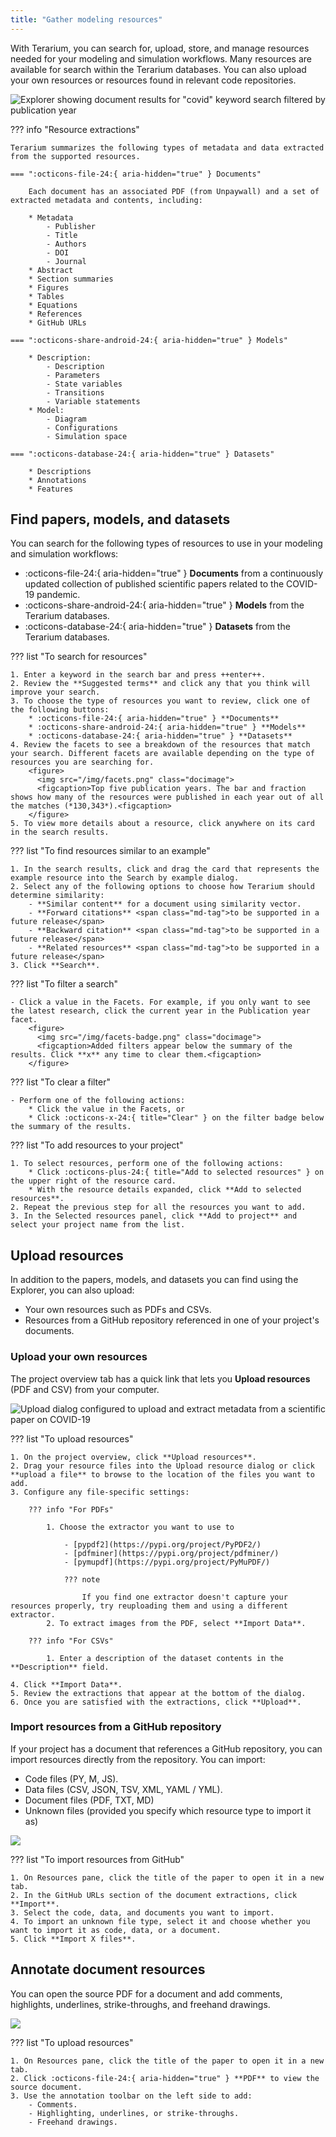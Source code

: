 ```yaml
---
title: "Gather modeling resources"
---
```


With Terarium, you can search for, upload, store, and manage resources needed for your modeling and simulation workflows. Many resources are available for search within the Terarium databases. You can also upload your own resources or resources found in relevant code repositories.

![Explorer showing document results for "covid" keyword search filtered by publication year](../img/resources/explorer.png)

??? info "Resource extractions"

    Terarium summarizes the following types of metadata and data extracted from the supported resources.

    === ":octicons-file-24:{ aria-hidden="true" } Documents"

        Each document has an associated PDF (from Unpaywall) and a set of extracted metadata and contents, including:

        * Metadata
            - Publisher
            - Title
            - Authors
            - DOI
            - Journal
        * Abstract
        * Section summaries
        * Figures
        * Tables
        * Equations
        * References
        * GitHub URLs

    === ":octicons-share-android-24:{ aria-hidden="true" } Models"

        * Description:
            - Description
            - Parameters
            - State variables
            - Transitions
            - Variable statements
        * Model:
            - Diagram
            - Configurations
            - Simulation space

    === ":octicons-database-24:{ aria-hidden="true" } Datasets"

        * Descriptions
        * Annotations
        * Features

## Find papers, models, and datasets

You can search for the following types of resources to use in your modeling and simulation workflows:

- :octicons-file-24:{ aria-hidden="true" } **Documents** from a continuously updated collection of published scientific papers related to the COVID-19 pandemic.
- :octicons-share-android-24:{ aria-hidden="true" } **Models** from the Terarium databases.
- :octicons-database-24:{ aria-hidden="true" } **Datasets** from the Terarium databases.

??? list "To search for resources"

    1. Enter a keyword in the search bar and press ++enter++.
    2. Review the **Suggested terms** and click any that you think will improve your search.
    3. To choose the type of resources you want to review, click one of the following buttons:
        * :octicons-file-24:{ aria-hidden="true" } **Documents**
        * :octicons-share-android-24:{ aria-hidden="true" } **Models**
        * :octicons-database-24:{ aria-hidden="true" } **Datasets**
    4. Review the facets to see a breakdown of the resources that match your search. Different facets are available depending on the type of resources you are searching for.
        <figure>
          <img src="/img/facets.png" class="docimage">
          <figcaption>Top five publication years. The bar and fraction shows how many of the resources were published in each year out of all the matches (*130,343*).<figcaption>
        </figure>
    5. To view more details about a resource, click anywhere on its card in the search results.

??? list "To find resources similar to an example"

    1. In the search results, click and drag the card that represents the example resource into the Search by example dialog. 
    2. Select any of the following options to choose how Terarium should determine similarity:
        - **Similar content** for a document using similarity vector.
        - **Forward citations** <span class="md-tag">to be supported in a future release</span> 
        - **Backward citation** <span class="md-tag">to be supported in a future release</span>
        - **Related resources** <span class="md-tag">to be supported in a future release</span>
    3. Click **Search**.

??? list "To filter a search"

    - Click a value in the Facets. For example, if you only want to see the latest research, click the current year in the Publication year facet.
        <figure>
          <img src="/img/facets-badge.png" class="docimage">
          <figcaption>Added filters appear below the summary of the results. Click **x** any time to clear them.<figcaption>
        </figure>

??? list "To clear a filter"

    - Perform one of the following actions:
        * Click the value in the Facets, or
        * Click :octicons-x-24:{ title="Clear" } on the filter badge below the summary of the results.

??? list "To add resources to your project"

    1. To select resources, perform one of the following actions:
        * Click :octicons-plus-24:{ title="Add to selected resources" } on the upper right of the resource card.
        * With the resource details expanded, click **Add to selected resources**.
    2. Repeat the previous step for all the resources you want to add.
    3. In the Selected resources panel, click **Add to project** and select your project name from the list.

## Upload resources

In addition to the papers, models, and datasets you can find using the Explorer, you can also upload:

- Your own resources such as PDFs and CSVs.
- Resources from a GitHub repository referenced in one of your project's documents.

### Upload your own resources

The project overview tab has a quick link that lets you **Upload resources** (PDF and CSV) from your computer.

![Upload dialog configured to upload and extract metadata from a scientific paper on COVID-19](../img/resources/upload.png)

??? list "To upload resources"

    1. On the project overview, click **Upload resources**.
    2. Drag your resource files into the Upload resource dialog or click **upload a file** to browse to the location of the files you want to add.
    3. Configure any file-specific settings:
    
        ??? info "For PDFs"

            1. Choose the extractor you want to use to 

                - [pypdf2](https://pypi.org/project/PyPDF2/)
                - [pdfminer](https://pypi.org/project/pdfminer/)
                - [pymupdf](https://pypi.org/project/PyMuPDF/)
        
                ??? note
        
                    If you find one extractor doesn't capture your resources properly, try reuploading them and using a different extractor.
            2. To extract images from the PDF, select **Import Data**.

        ??? info "For CSVs"

            1. Enter a description of the dataset contents in the **Description** field.

    4. Click **Import Data**.
    5. Review the extractions that appear at the bottom of the dialog.
    6. Once you are satisfied with the extractions, click **Upload**.

### Import resources from a GitHub repository

If your project has a document that references a GitHub repository, you can import resources directly from the repository. You can import:

- Code files (PY, M, JS).
- Data files (CSV, JSON, TSV, XML, YAML / YML).
- Document files (PDF, TXT, MD)
- Unknown files (provided you specify which resource type to import it as)

![](../img/resources/github.png)

??? list "To import resources from GitHub"

    1. On Resources pane, click the title of the paper to open it in a new tab.
    2. In the GitHub URLs section of the document extractions, click **Import**.
    3. Select the code, data, and documents you want to import. 
    4. To import an unknown file type, select it and choose whether you want to import it as code, data, or a document.
    5. Click **Import X files**.

## Annotate document resources

You can open the source PDF for a document and add comments, highlights, underlines, strike-throughs, and freehand drawings.

![](../img/resources/annotate-pdf.png)

??? list "To upload resources"

    1. On Resources pane, click the title of the paper to open it in a new tab.
    2. Click :octicons-file-24:{ aria-hidden="true" } **PDF** to view the source document.
    3. Use the annotation toolbar on the left side to add:
        - Comments.
        - Highlighting, underlines, or strike-throughs.
        - Freehand drawings.